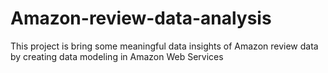 # Amazon-review-data-analysis
This project is bring some meaningful data insights of Amazon review data by creating data modeling in Amazon Web Services 
